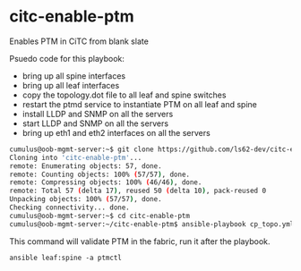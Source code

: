 # citc-enable-ptm

Enables PTM in CiTC from blank slate

Psuedo code for this playbook:

* bring up all spine interfaces
* bring up all leaf interfaces
* copy the topology.dot file to all leaf and spine switches
* restart the ptmd service to instantiate PTM on all leaf and spine
* install LLDP and SNMP on all the servers
* start LLDP and SNMP on all the servers
* bring up eth1 and eth2 interfaces on all the servers

```bash
cumulus@oob-mgmt-server:~$ git clone https://github.com/ls62-dev/citc-enable-ptm
Cloning into 'citc-enable-ptm'...
remote: Enumerating objects: 57, done.
remote: Counting objects: 100% (57/57), done.
remote: Compressing objects: 100% (46/46), done.
remote: Total 57 (delta 17), reused 50 (delta 10), pack-reused 0
Unpacking objects: 100% (57/57), done.
Checking connectivity... done.
cumulus@oob-mgmt-server:~$ cd citc-enable-ptm
cumulus@oob-mgmt-server:~/citc-enable-ptm$ ansible-playbook cp_topo.yml
```

This command will validate PTM in the fabric, run it after the playbook.

`ansible leaf:spine -a ptmctl`
